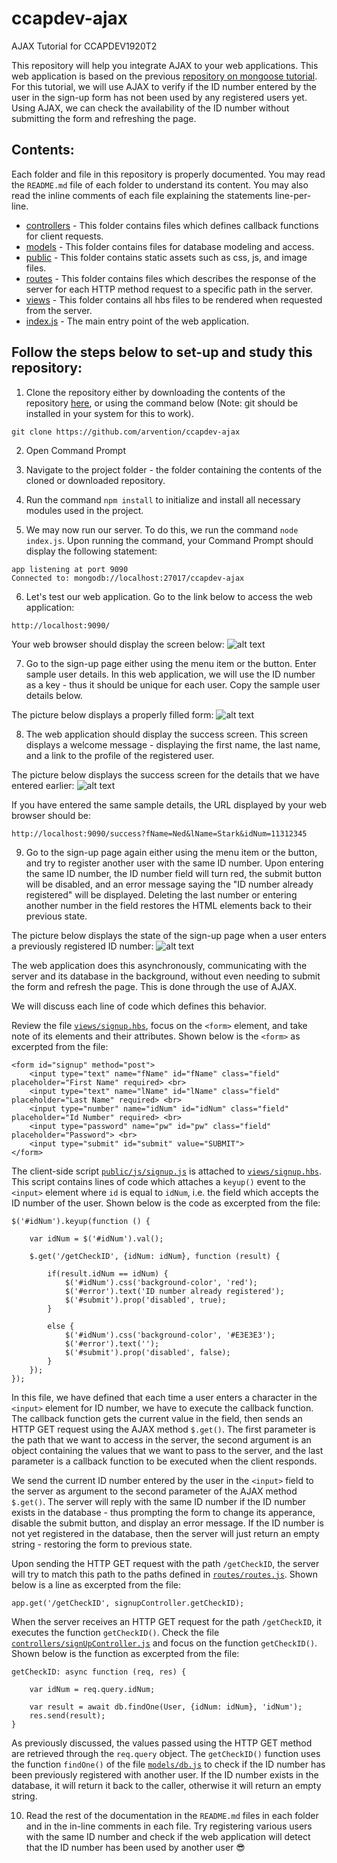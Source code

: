 # ccapdev-ajax
AJAX Tutorial for CCAPDEV1920T2

This repository will help you integrate AJAX to your web applications. This web application is based on the previous [repository on mongoose tutorial](https://github.com/arvention/ccapdev-mongoose). For this tutorial, we will use AJAX to verify if the ID number entered by the user in the sign-up form has not been used by any registered users yet. Using AJAX, we can check the availability of the ID number without submitting the form and refreshing the page.

## Contents:

Each folder and file in this repository is properly documented. You may read the `README.md` file of each folder to understand its content. You may also read the inline comments of each file explaining the statements line-per-line.

- [controllers](https://github.com/arvention/ccapdev-ajax/tree/master/controllers) - This folder contains files which defines callback functions for client requests.
- [models](https://github.com/arvention/ccapdev-ajax/tree/master/models) - This folder contains files for database modeling and access.
- [public](https://github.com/arvention/ccapdev-ajax/tree/master/public) - This folder contains static assets such as css, js, and image files.
- [routes](https://github.com/arvention/ccapdev-ajax/tree/master/routes) - This folder contains files which describes the response of the server for each HTTP method request to a specific path in the server.
- [views](https://github.com/arvention/ccapdev-ajax/tree/master/views) - This folder contains all hbs files to be rendered when requested from the server.
- [index.js](https://github.com/arvention/ccapdev-ajax/blob/master/index.js) - The main entry point of the web application.

## Follow the steps below to set-up and study this repository:
1. Clone the repository either by downloading the contents of the repository [here](https://github.com/arvention/ccapdev-ajax/archive/master.zip), or using the command below (Note: git should be installed in your system for this to work).
```
git clone https://github.com/arvention/ccapdev-ajax
```
2. Open Command Prompt
3. Navigate to the project folder - the folder containing the contents of the cloned or downloaded repository.
4. Run the command `npm install` to initialize and install all necessary modules used in the project.

5. We may now run our server. To do this, we run the command `node index.js`. Upon running the command, your Command Prompt should display the following statement:
```
app listening at port 9090
Connected to: mongodb://localhost:27017/ccapdev-ajax
```

6. Let's test our web application. Go to the link below to access the web application:
```
http://localhost:9090/
```

Your web browser should display the screen below:
![alt text](https://github.com/arvention/ccapdev-ajax/blob/master/index.png "Index Page")

7. Go to the sign-up page either using the menu item or the button. Enter sample user details. In this web application, we will use the ID number as a key - thus it should be unique for each user. Copy the sample user details below.

The picture below displays a properly filled form:
![alt text](https://github.com/arvention/ccapdev-ajax/blob/master/signup.png "Sign-up Page")

8. The web application should display the success screen. This screen displays a welcome message - displaying the first name, the last name, and a link to the profile of the registered user.

The picture below displays the success screen for the details that we have entered earlier:
![alt text](https://github.com/arvention/ccapdev-ajax/blob/master/success.png "Success Page")

If you have entered the same sample details, the URL displayed by your web browser should be:
```
http://localhost:9090/success?fName=Ned&lName=Stark&idNum=11312345
```

9. Go to the sign-up page again either using the menu item or the button, and try to register another user with the same ID number. Upon entering the same ID number, the ID number field will turn red, the submit button will be disabled, and an error message saying the "ID number already registered" will be displayed. Deleting the last number or entering another number in the field restores the HTML elements back to their previous state.

The picture below displays the state of the sign-up page when a user enters a previously registered ID number:
![alt text](https://github.com/arvention/ccapdev-ajax/blob/master/signup-ajax.png "Sign-up Page Duplicate ID Number")

The web application does this asynchronously, communicating with the server and its database in the background, without even needing to submit the form and refresh the page. This is done through the use of AJAX.

We will discuss each line of code which defines this behavior.

Review the file [`views/signup.hbs`](https://github.com/arvention/ccapdev-ajax/blob/master/views/signup.hbs), focus on the `<form>` element, and take note of its elements and their attributes. Shown below is the `<form>` as excerpted from the file:

```
<form id="signup" method="post">
    <input type="text" name="fName" id="fName" class="field" placeholder="First Name" required> <br>
    <input type="text" name="lName" id="lName" class="field" placeholder="Last Name" required> <br>
    <input type="number" name="idNum" id="idNum" class="field" placeholder="Id Number" required> <br>
    <input type="password" name="pw" id="pw" class="field" placeholder="Password"> <br>
    <input type="submit" id="submit" value="SUBMIT">
</form>
```

The client-side script [`public/js/signup.js`](https://github.com/arvention/ccapdev-ajax/blob/master/public/js/signup.js) is attached to [`views/signup.hbs`](https://github.com/arvention/ccapdev-ajax/blob/master/views/signup.hbs). This script contains lines of code which attaches a `keyup()` event to the `<input>` element where `id` is equal to `idNum`, i.e. the field which accepts the ID number of the user. Shown below is the code as excerpted from the file:

```
$('#idNum').keyup(function () {

    var idNum = $('#idNum').val();

    $.get('/getCheckID', {idNum: idNum}, function (result) {

        if(result.idNum == idNum) {
            $('#idNum').css('background-color', 'red');
            $('#error').text('ID number already registered');
            $('#submit').prop('disabled', true);
        }

        else {
            $('#idNum').css('background-color', '#E3E3E3');
            $('#error').text('');
            $('#submit').prop('disabled', false);
        }
    });
});
```

In this file, we have defined that each time a user enters a character in the `<input>` element for ID number, we have to execute the callback function. The callback function gets the current value in the field, then sends an HTTP GET request using the AJAX method `$.get()`. The first parameter is the path that we want to access in the server, the second argument is an object containing the values that we want to pass to the server, and the last parameter is a callback function to be executed when the client responds.

We send the current ID number entered by the user in the `<input>` field to the server as argument to the second parameter of the AJAX method `$.get()`. The server will reply with the same ID number if the ID number exists in the database - thus prompting the form to change its apperance, disable the submit button, and display an error message. If the ID number is not yet registered in the database, then the server will just return an empty string - restoring the form to previous state.

Upon sending the HTTP GET request with the path `/getCheckID`, the server will try to match this path to the paths defined in [`routes/routes.js`](https://github.com/arvention/ccapdev-ajax/blob/master/routes/routes.js). Shown below is a line as excerpted from the file:

```
app.get('/getCheckID', signupController.getCheckID);
```

When the server receives an HTTP GET request for the path `/getCheckID`, it executes the function `getCheckID()`. Check the file [`controllers/signUpController.js`](https://github.com/arvention/ccapdev-ajax/blob/master/controllers/signUpController.js) and focus on the function `getCheckID()`. Shown below is the function as excerpted from the file:

```
getCheckID: async function (req, res) {

    var idNum = req.query.idNum;

    var result = await db.findOne(User, {idNum: idNum}, 'idNum');
    res.send(result);
}
```

As previously discussed, the values passed using the HTTP GET method are retrieved through the `req.query` object. The `getCheckID()` function uses the function `findOne()` of the file [`models/db.js`](https://github.com/arvention/ccapdev-ajax/blob/master/models/db.js) to check if the ID number has been previously registered with another user. If the ID number exists in the database, it will return it back to the caller, otherwise it will return an empty string.

10. Read the rest of the documentation in the `README.md` files in each folder and in the in-line comments in each file. Try registering various users with the same ID number and check if the web application will detect that the ID number has been used by another user :sunglasses:
